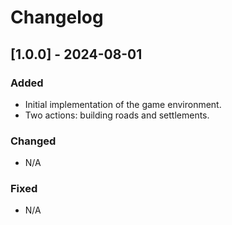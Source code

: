 # Changelog

## [1.0.0] - 2024-08-01
### Added
- Initial implementation of the game environment.
- Two actions: building roads and settlements.

### Changed
- N/A

### Fixed
- N/A
